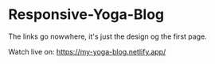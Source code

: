 # Responsive-Yoga-Blog

The links go nowwhere, it's just the design og the first page.

Watch live on:
https://my-yoga-blog.netlify.app/
